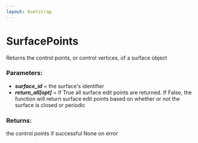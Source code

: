 ```yaml
---
layout: bootstrap
---
```


# SurfacePoints

Returns the control points, or control vertices, of a surface object
          

### Parameters:

- ***surface_id*** = the surface's identifier
- ***return_all[opt]*** = If True all surface edit points are returned. If False,
  the function will return surface edit points based on whether or not
  the surface is closed or periodic
        

### Returns:


the control points if successful
None on error
        


